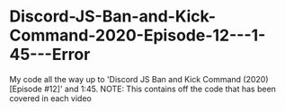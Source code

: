 # Discord-JS-Ban-and-Kick-Command-2020-Episode-12---1-45---Error
My code all the way up to 'Discord JS Ban and Kick Command (2020) [Episode #12]' and 1:45. NOTE: This contains off the code that has been covered in each video
